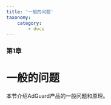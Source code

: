 ```yaml
---
title: '一般的问题'
taxonomy:
    category:
        - docs
---
```


### 第1章

# 一般的问题

本节介绍AdGuard产品的一般问题和原理。
